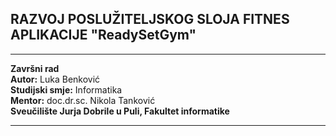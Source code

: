 ## RAZVOJ POSLUŽITELJSKOG SLOJA FITNES APLIKACIJE "ReadySetGym"

---

**Završni rad** <br>
**Autor:** Luka Benković <br>
**Studijski smje:** Informatika <br>
**Mentor:** doc.dr.sc. Nikola Tanković <br>
**Sveučilište Jurja Dobrile u Puli, Fakultet informatike**

---
